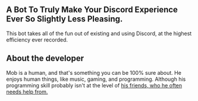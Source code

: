 ## A Bot To Truly Make Your Discord Experience Ever So Slightly Less Pleasing.

This bot takes all of the fun out of existing and using Discord, at the highest efficiency ever recorded.

## About the developer
Mob is a human, and that's something you can be 100% sure about. He enjoys human things, like music, gaming, and programming. Although his programming skill probably isn't at the level of [his friends, who he often needs help from.](https://drsmalls.github.io/ekubot/friends)

